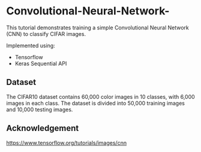 # Convolutional-Neural-Network-

This tutorial demonstrates training a simple Convolutional Neural Network (CNN) to classify CIFAR images.

Implemented using:
* Tensorflow
* Keras Sequential API


## Dataset

The CIFAR10 dataset contains 60,000 color images in 10 classes, with 6,000 images in each class. The dataset is divided into 50,000 training images and 10,000 testing images.

## Acknowledgement

https://www.tensorflow.org/tutorials/images/cnn
